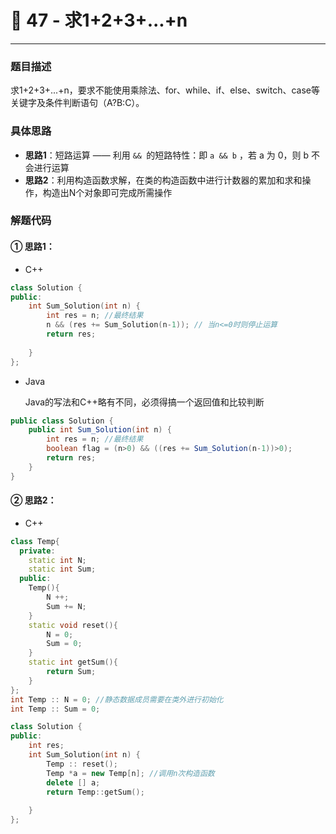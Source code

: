 # 🍄 47 - 求1+2+3+...+n

---

### 题目描述

求1+2+3+...+n，要求不能使用乘除法、for、while、if、else、switch、case等关键字及条件判断语句（A?B:C）。

### 具体思路

- **思路1**：短路运算 —— 利用 `&& `的短路特性：即 `a && b` ，若 a 为 0，则 b 不会进行运算
- **思路2**：利用构造函数求解，在类的构造函数中进行计数器的累加和求和操作，构造出N个对象即可完成所需操作

### 解题代码

#### ① 思路1：

- C++

```cpp
class Solution {
public:
    int Sum_Solution(int n) {
        int res = n; //最终结果
        n && (res += Sum_Solution(n-1)); // 当n<=0时则停止运算
        return res;
        
    }
};
```

- Java

  Java的写法和C++略有不同，必须得搞一个返回值和比较判断

```java
public class Solution {
    public int Sum_Solution(int n) {
        int res = n; //最终结果
        boolean flag = (n>0) && ((res += Sum_Solution(n-1))>0);
        return res;
    }
}
```

#### ② 思路2：

- C++

```cpp
class Temp{
  private:
    static int N;
    static int Sum;
  public:
    Temp(){
        N ++;
        Sum += N;
    }
    static void reset(){
        N = 0;
        Sum = 0;
    }
    static int getSum(){
        return Sum;
    }
};
int Temp :: N = 0; //静态数据成员需要在类外进行初始化
int Temp :: Sum = 0;

class Solution {
public:
    int res;
    int Sum_Solution(int n) {
        Temp :: reset();
        Temp *a = new Temp[n]; //调用n次构造函数
        delete [] a;
        return Temp::getSum();
        
    }
};
```

